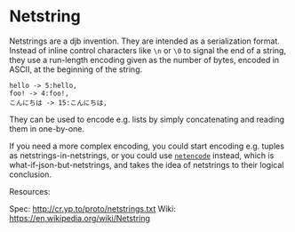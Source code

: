 # Netstring

Netstrings are a djb invention. They are intended as a serialization format. Instead of inline control characters like `\n` or `\0` to signal the end of a string, they use a run-length encoding given as the number of bytes, encoded in ASCII, at the beginning of the string.

```
hello -> 5:hello,
foo! -> 4:foo!,
こんにちは -> 15:こんにちは,
```

They can be used to encode e.g. lists by simply concatenating and reading them in one-by-one.

If you need a more complex encoding, you could start encoding e.g. tuples as netstrings-in-netstrings, or you could use [`netencode`](../netcencode/spec.md) instead, which is what-if-json-but-netstrings, and takes the idea of netstrings to their logical conclusion.

Resources:

Spec: http://cr.yp.to/proto/netstrings.txt
Wiki: https://en.wikipedia.org/wiki/Netstring
